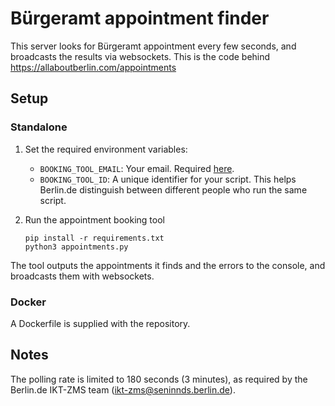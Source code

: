 # Bürgeramt appointment finder

This server looks for Bürgeramt appointment every few seconds, and broadcasts the results via websockets. This is the code behind https://allaboutberlin.com/appointments

## Setup

### Standalone

1. Set the required environment variables:

    * `BOOKING_TOOL_EMAIL`: Your email. Required [here](https://service.berlin.de/robots.txt).
    * `BOOKING_TOOL_ID`: A unique identifier for your script. This helps Berlin.de distinguish between different people who run the same script.

2. Run the appointment booking tool
    ```
    pip install -r requirements.txt
    python3 appointments.py
    ```

The tool outputs the appointments it finds and the errors to the console, and broadcasts them with websockets.

### Docker

A Dockerfile is supplied with the repository.

## Notes

The polling rate is limited to 180 seconds (3 minutes), as required by the Berlin.de IKT-ZMS team (ikt-zms@seninnds.berlin.de).